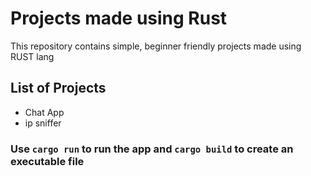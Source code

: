 # Projects made using Rust

This repository contains simple, beginner friendly projects made using RUST lang

## List of Projects

* Chat App
* ip sniffer

### Use ``cargo run`` to run the app and ``cargo build`` to create an executable file